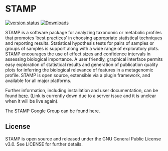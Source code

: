 # STAMP

[![version status](https://img.shields.io/pypi/v/stamp.svg)](https://pypi.python.org/pypi/stamp)
[![Downloads](https://pepy.tech/badge/stamp/month)](https://pepy.tech/project/stamp)

STAMP is a software package for analyzing taxonomic or metabolic profiles that promotes ‘best practices’ in choosing appropriate statistical techniques and reporting results. Statistical hypothesis tests for pairs of samples or groups of samples is support along with a wide range of exploratory plots. STAMP encourages the use of effect sizes and confidence intervals in assessing biological importance. A user friendly, graphical interface permits easy exploration of statistical results and generation of publication quality plots for inferring the biological relevance of features in a metagenomic profile. STAMP is open source, extensible via a plugin framework, and available for all major platforms.

Further information, including installation and user documentation, can be found [here](http://kiwi.cs.dal.ca/Software/STAMP). (Link is currently down due to a server issue and it is unclear when it will be live again).

The STAMP Google Group can be found [here](https://groups.google.com/forum/?hl=en#!forum/stamp_help).

## License

STAMP is open source and released under the GNU General Public License v3.0. See LICENSE for further details.
